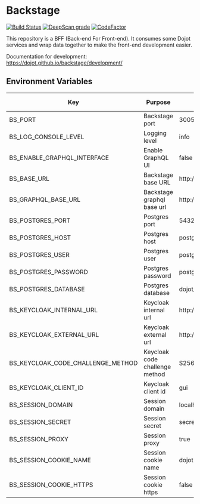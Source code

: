 # Backstage

[![Build Status](https://travis-ci.com/dojot/backstage.svg?branch=master)](https://travis-ci.com/dojot/backstage) [![DeepScan grade](https://deepscan.io/api/teams/2714/projects/3991/branches/33559/badge/grade.svg)](https://deepscan.io/dashboard#view=project&tid=2714&pid=3991&bid=33559) [![CodeFactor](https://www.codefactor.io/repository/github/dojot/backstage/badge)](https://www.codefactor.io/repository/github/dojot/backstage)

This repository is a BFF (Back-end For Front-end). It consumes some Dojot services and wrap data together to make the front-end development easier.

Documentation for development: https://dojot.github.io/backstage/development/

## **Environment Variables**

| Key                               | Purpose                        | Default Value              | Valid Values |
| --------------------------------- | ------------------------------ | -------------------------- | ------------ |
| BS_PORT                           | Backstage port                 | 3005                       | Integer      |
| BS_LOG_CONSOLE_LEVEL              | Logging level                  | info                       | String       |
| BS_ENABLE_GRAPHQL_INTERFACE       | Enable GraphQL UI              | false                      | Boolean      |
| BS_BASE_URL                       | Backstage base URL             | http://localhost:8000      | String       |
| BS_GRAPHQL_BASE_URL               | Backstage graphql base url     | http://apigw:8000          | String       |
| BS_POSTGRES_PORT                  | Postgres port                  | 5432                       | Integer      |
| BS_POSTGRES_HOST                  | Postgres host                  | postgres                   | String       |
| BS_POSTGRES_USER                  | Postgres user                  | postgres                   | String       |
| BS_POSTGRES_PASSWORD              | Postgres password              | postgres                   | String       |
| BS_POSTGRES_DATABASE              | Postgres database              | dojot_dash_users           | String       |
| BS_KEYCLOAK_INTERNAL_URL          | Keycloak internal url          | http://apigw:8000/auth     | String       |
| BS_KEYCLOAK_EXTERNAL_URL          | Keycloak external url          | http://localhost:8000/auth | String       |
| BS_KEYCLOAK_CODE_CHALLENGE_METHOD | Keycloak code challenge method | S256                       | String       |
| BS_KEYCLOAK_CLIENT_ID             | Keycloak client id             | gui                        | String       |
| BS_SESSION_DOMAIN                 | Session domain                 | localhost                  | String       |
| BS_SESSION_SECRET                 | Session secret                 | secret                     | String       |
| BS_SESSION_PROXY                  | Session proxy                  | true                       | Boolean      |
| BS_SESSION_COOKIE_NAME            | Session cookie name            | dojot-backstage-cookie     | String       |
| BS_SESSION_COOKIE_HTTPS           | Session cookie https           | false                      | Boolean      |
